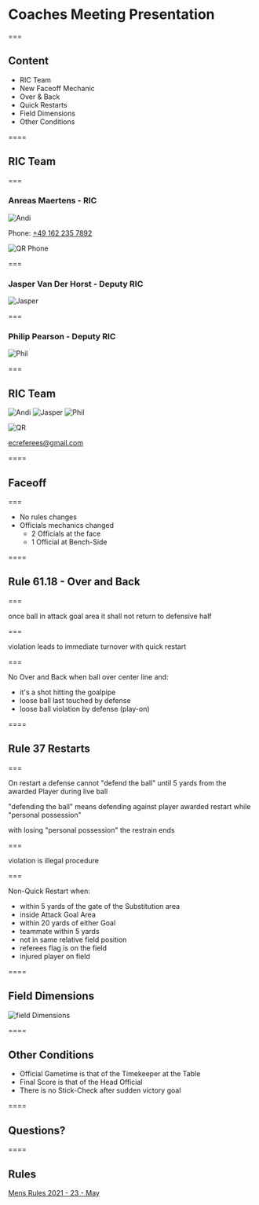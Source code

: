 # Coaches Meeting Presentation

===

## Content

* RIC Team
* New Faceoff Mechanic
* Over & Back
* Quick Restarts
* Field Dimensions
* Other Conditions

====

## RIC Team

===

### Anreas Maertens - RIC

![Andi](img/andi.jpg) <!-- .element: class="teampic" -->

Phone: [+49 162 235 7892](phone:+491622357892)

![QR Phone](img/qr-code-phone-andi.png) <!-- .element: class="teampic" -->

===

### Jasper Van Der Horst - Deputy RIC

![Jasper](img/jasper.png) <!-- .element: class="teampic" -->

===

### Philip Pearson - Deputy RIC

![Phil](img/phil.jpeg) <!-- .element: class="teampic" -->

===

## RIC Team

![Andi](img/andi.jpg) <!-- .element: class="teampic" -->
![Jasper](img/jasper.png) <!-- .element: class="teampic" -->
![Phil](img/phil.jpeg) <!-- .element: class="teampic" -->

![QR](img/qr-code-mail.png) <!-- .element: class="teampic" -->

ecreferees@gmail.com


====

## Faceoff

===

* No rules changes
* Officials mechanics changed <!-- .element: class="fragment" -->
    * 2 Officials at the face <!-- .element: class="fragment" -->
    * 1 Official at Bench-Side <!-- .element: class="fragment" -->

====

## Rule 61.18 - Over and Back

===

once ball in attack goal area it shall not return to defensive half

===

violation leads to immediate turnover with quick restart

===

No Over and Back when ball over center line and:
+ it's a shot hitting the goalpipe <!-- .element: class="fragment" -->
+ loose ball last touched by defense <!-- .element: class="fragment" -->
+ loose ball violation by defense (play-on) <!-- .element: class="fragment" -->

====

## Rule 37 Restarts

===

On restart a defense cannot "defend the ball" until 5 yards from the awarded Player during live ball

"defending the ball" means defending against player awarded restart while "personal possession" <!-- .element: class="fragment" -->

with losing "personal possession" the restrain ends <!-- .element: class="fragment" -->

===

violation is illegal procedure

===

Non-Quick Restart when:

+ within 5 yards of the gate of the Substitution area <!-- .element: class="fragment" -->
+ inside Attack Goal Area <!-- .element: class="fragment" -->
+ within 20 yards of either Goal <!-- .element: class="fragment" -->
+ teammate within 5 yards <!-- .element: class="fragment" -->
+ not in same relative field position <!-- .element: class="fragment" -->
+ referees flag is on the field <!-- .element: class="fragment" -->
+ injured player on field <!-- .element: class="fragment" -->

====

## Field Dimensions
![field Dimensions](img/fields.jpeg)

====

## Other Conditions

* Official Gametime is that of the Timekeeper at the Table <!-- .element: class="fragment" -->
* Final Score is that of the Head Official <!-- .element: class="fragment" -->
* There is no Stick-Check after sudden victory goal <!-- .element: class="fragment" -->

====

## Questions?

====

## Rules

[Mens Rules 2021 - 23 - May](https://d13mgad1aost97.cloudfront.net/2021/05/Mens-Rules-2021-23-May-2021-V1.0-1.pdf)
